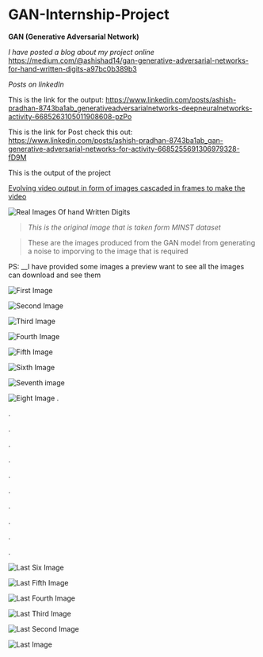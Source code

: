 # GAN-Internship-Project
 **GAN (Generative Adversarial Network)**

*I have posted a blog about my project online*
<https://medium.com/@ashishad14/gan-generative-adversarial-networks-for-hand-written-digits-a97bc0b389b3>

*Posts on linkedIn*

This is the link for the output: https://www.linkedin.com/posts/ashish-pradhan-8743ba1ab_generativeadversarialnetworks-deepneuralnetworks-activity-6685263105011908608-pzPo

This is the link for Post check this out: https://www.linkedin.com/posts/ashish-pradhan-8743ba1ab_gan-generative-adversarial-networks-for-activity-6685255691306979328-fD9M

This is the output of the project 

[Evolving video output in form of images cascaded in frames to make the video](https://github.com/ashish-ad/Generative-Adversarial-Neural-Netowrk/blob/master/GAN_Output.avi)


![Real Images Of hand Written Digits](https://github.com/ashish-ad/Generative-Adversarial-Neural-Netowrk/blob/master/Output%20images/real_images.png)

>_This is the original image that is taken form MINST dataset_

>These are the images produced from the GAN model from generating a noise to imporving to the image that is required 

PS: __I have provided some images a preview want to see all the images can download and see them

![First Image](https://github.com/ashish-ad/Generative-Adversarial-Neural-Netowrk/blob/master/Output%20images/fake_images-0000.png)

![Second Image](https://github.com/ashish-ad/Generative-Adversarial-Neural-Netowrk/blob/master/Output%20images/fake_images-0001.png)

![Third Image](https://github.com/ashish-ad/Generative-Adversarial-Neural-Netowrk/blob/master/Output%20images/fake_images-0002.png)

![Fourth Image](https://github.com/ashish-ad/Generative-Adversarial-Neural-Netowrk/blob/master/Output%20images/fake_images-0003.png)

![Fifth Image](https://github.com/ashish-ad/Generative-Adversarial-Neural-Netowrk/blob/master/Output%20images/fake_images-0003.png)

![Sixth Image](https://github.com/ashish-ad/Generative-Adversarial-Neural-Netowrk/blob/master/Output%20images/fake_images-0005.png)

![Seventh image](https://github.com/ashish-ad/Generative-Adversarial-Neural-Netowrk/blob/master/Output%20images/fake_images-0006.png)

![Eight Image](https://github.com/ashish-ad/Generative-Adversarial-Neural-Netowrk/blob/master/Output%20images/fake_images-0006.png)
.

.

.

.

.

.

.

.

.

.

.

![Last Six Image](https://github.com/ashish-ad/Generative-Adversarial-Neural-Netowrk/blob/master/Output%20images/fake_images-0295.png)

![Last Fifth Image](https://github.com/ashish-ad/Generative-Adversarial-Neural-Netowrk/blob/master/Output%20images/fake_images-0296.png)

![Last Fourth Image](https://github.com/ashish-ad/Generative-Adversarial-Neural-Netowrk/blob/master/Output%20images/fake_images-0297.png)

![Last Third Image](https://github.com/ashish-ad/Generative-Adversarial-Neural-Netowrk/blob/master/Output%20images/fake_images-0298.png)

![Last Second Image](https://github.com/ashish-ad/Generative-Adversarial-Neural-Netowrk/blob/master/Output%20images/fake_images-0299.png)

![Last Image](https://github.com/ashish-ad/Generative-Adversarial-Neural-Netowrk/blob/master/Output%20images/fake_images-0300.png)